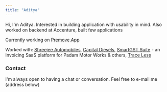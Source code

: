 ```yaml
---
title: "Aditya"
---
```


Hi, I'm Aditya. Interested in building application with usability in mind. Also worked on backend at Accenture, built few applications

Currently working on [Premove.App](https://premove.app/)

<!-- Previously built: [blog-application](https://github.com/emaniaditya/blog-application) (full-stack MERN app), [front-page-maker](https://github.com/emaniaditya/front-page-maker) (generate curated project
front pages instantly) -->

Worked with: [Shreejee Automobiles](https://shreejeeautomobiles.com), [Capital Diesels](https://capitaldiesels.com), [SmartGST Suite](http://smartgstsuite.vercel.app/) - an Invoicing SaaS platform for Padam Motor Works & others, [Trace Less](http://trace-less.web.app/)

### Contact

I'm always open to having a chat or conversation. Feel free to e-mail me (address below)
